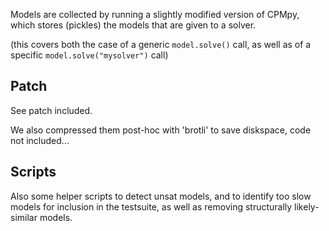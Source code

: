 Models are collected by running a slightly modified version of CPMpy, which stores (pickles) the models that are given to a solver.

(this covers both the case of a generic `model.solve()` call, as well as of a specific `model.solve("mysolver")` call)

## Patch

See patch included.

We also compressed them post-hoc with 'brotli' to save diskspace, code not included...


## Scripts

Also some helper scripts to detect unsat models, and to identify too slow models for inclusion in the testsuite, as well as removing structurally likely-similar models.
